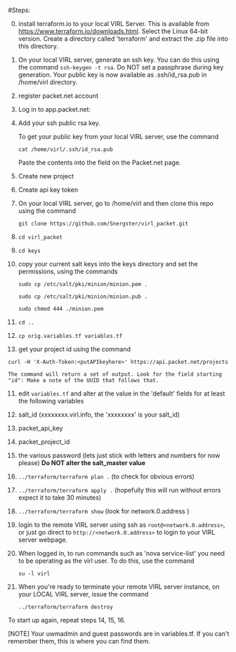 
#Steps:

0. install terraform.io to your local VIRL Server. This is available from https://www.terraform.io/downloads.html. Select the Linux 64-bit version. Create a directory called 'terraform' and extract the .zip file into this directory.

1. On your local VIRL server, generate an ssh key. You can do this using the command `ssh-keygen -t rsa`. Do NOT set a passphrase during key generation. Your public key is now available as .ssh/id_rsa.pub in /home/virl directory. 

2. register packet.net account

3. Log in to app.packet.net:
  1. Add your ssh public rsa key.  
  
     To get your public key from your local VIRL server, use the command

     `cat /home/virl/.ssh/id_rsa.pub`
     
     Paste the contents into the field on the Packet.net page.
     
  2. Create new project
  3. Create api key token

4. On your local VIRL server, go to /home/virl and then clone this repo using the command

   `git clone https://github.com/Snergster/virl_packet.git`

5. `cd virl_packet`

6. `cd keys`

7. copy your current salt keys into the keys directory and set the permissions, using the commands

   `sudo cp /etc/salt/pki/minion/minion.pem .`

   `sudo cp /etc/salt/pki/minion/minion.pub .`
   
   `sudo chmod 444 ./minion.pem`

8. `cd ..`

9. `cp orig.variables.tf variables.tf`

10. get your project id using the command

   `curl -H 'X-Auth-Token:<putAPIkeyhere>' https://api.packet.net/projects`

    The command will return a set of output. Look for the field starting "id": Make a note of the UUID that follows that.

11. edit `variables.tf` and alter at the value in the 'default' fields for at least the following variables
  1. salt_id (xxxxxxxx.virl.info, the 'xxxxxxxx' is your salt_id)
  2. packet_api_key
  3. packet_project_id
  4. the various password (lets just stick with letters and numbers for now please)
	**Do NOT alter the salt_master value**

12. `../terraform/terraform plan .`       (to check for obvious errors)

13. `../terraform/terraform apply .`     (hopefully this will run without errors expect it to take 30 minutes)

14. `../terraform/terraform show`  (look for network.0.address )

15. login to the remote VIRL server using ssh as `root@<network.0.address>`, or just go direct to `http://<network.0.address>` to login to your VIRL server webpage.

16. When logged in, to run commands such as 'nova service-list' you need to be operating as the virl user. To do this, use the command
 
    `su -l virl`

16. When you're ready to terminate your remote VIRL server instance, on your LOCAL VIRL server, issue the command 
 
    `../terraform/terraform destroy`

To start up again, repeat steps 14, 15, 16.

[NOTE] Your uwmadmin and guest passwords are in variables.tf. If you can't remember them, this is where you can find them.
 
